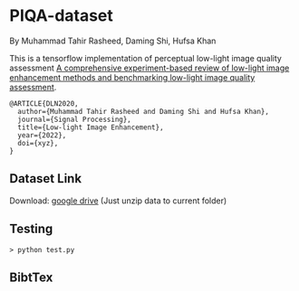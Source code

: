 # PIQA-dataset
By Muhammad Tahir Rasheed, Daming Shi, Hufsa Khan

This is a tensorflow implementation of perceptual low-light image quality assessment [A comprehensive experiment-based review of low-light image enhancement methods and
benchmarking low-light image quality assessment](https://pages.github.com/).

```
@ARTICLE{DLN2020,
  author={Muhammad Tahir Rasheed and Daming Shi and Hufsa Khan},
  journal={Signal Processing}, 
  title={Low-light Image Enhancement}, 
  year={2022},
  doi={xyz},
}
```

## Dataset Link
Download: [google drive](https://pages.github.com/) (Just unzip data to current folder)


## Testing
```
> python test.py
```


## BibtTex

